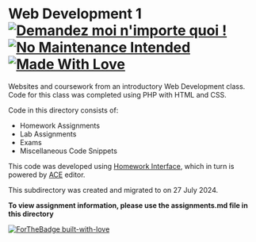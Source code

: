 # Web Development 1  [![Demandez moi n'importe quoi !](https://img.shields.io/badge/Demandez%20moi-n'%20importe%20quoi-1abc9c.svg)](https://GitHub.com/Naereen/ama.fr) [![No Maintenance Intended](http://unmaintained.tech/badge.svg)](http://unmaintained.tech/) [![Made With Love](https://img.shields.io/badge/Made%20With-Love-orange.svg)](https://github.com/wyattshanahan)
Websites and coursework from an introductory Web Development class. Code for this class was completed using PHP with HTML and CSS.

Code in this directory consists of:

- Homework Assignments
- Lab Assignments
- Exams
- Miscellaneous Code Snippets

This code was developed using [Homework Interface](https://mislab.business.msstate.edu/~scanfield/IDE/support/auth.php), which in turn is powered by [ACE](https://github.com/ajaxorg/ace) editor.

This subdirectory was created and migrated to on 27 July 2024.

**To view assignment information, please use the assignments.md file in this directory**

[![ForTheBadge built-with-love](http://ForTheBadge.com/images/badges/built-with-love.svg)](https://GitHub.com/Naereen/)

